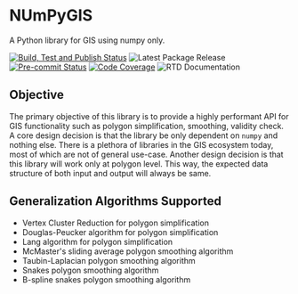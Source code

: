 # NUmPyGIS

A Python library for GIS using numpy only.

[![Build, Test and Publish Status](https://github.com/proafxin/nupgis/actions/workflows/cicd.yaml/badge.svg)](https://github.com/proafxin/nupgis/actions/workflows/cicd.yaml)
![Latest Package Release](https://img.shields.io/pypi/v/nupgis)
[![Pre-commit Status](https://results.pre-commit.ci/badge/github/proafxin/nupgis/develop.svg)](https://results.pre-commit.ci/latest/github/proafxin/nupgis/develop)
[![Code Coverage](https://codecov.io/gh/proafxin/nupgis/graph/badge.svg?token=FuDyB2nnA5)](https://codecov.io/gh/proafxin/nupgis)
![RTD Documentation](https://img.shields.io/readthedocs/nupgis)

## Objective

The primary objective of this library is to provide a highly performant API for GIS functionality such as polygon simplification, smoothing, validity check. A core design decision is that the library be only dependent on `numpy` and nothing else. There is a plethora of libraries in the GIS ecosystem today, most of which are not of general use-case. Another design decision is that this library will work only at polygon level. This way, the expected data structure of both input and output will always be same.

## Generalization Algorithms Supported

* Vertex Cluster Reduction for polygon simplification
* Douglas-Peucker algorithm for polygon simplification
* Lang algorithm for polygon simplification
* McMaster's sliding average polygon smoothing algorithm
* Taubin-Laplacian polygon smoothing algorithm
* Snakes polygon smoothing algorithm
* B-spline snakes polygon smoothing algorithm

